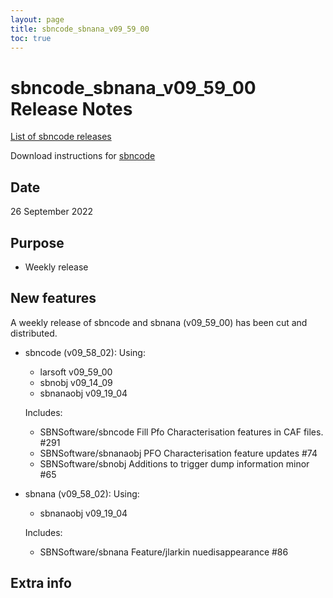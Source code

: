 ```yaml
---
layout: page
title: sbncode_sbnana_v09_59_00
toc: true
---
```


sbncode_sbnana_v09_59_00 Release Notes
=======================================================================================

[List of sbncode releases](https://sbnsoftware.github.io/AnalysisInfrastructure/ReleaseManagement/Releases/List_of_SBN_code_releases)

Download instructions for [sbncode]()

Date
---------------------------------------------------
26 September 2022

Purpose
---------------------------------------------------
* Weekly release

New features
---------------------------------------------------
A weekly release of sbncode and sbnana (v09_59_00)  has been cut and distributed.

* sbncode (v09_58_02):
  Using:
  * larsoft             v09_59_00
  * sbnobj              v09_14_09
  * sbnanaobj           v09_19_04

  Includes:
  * SBNSoftware/sbncode Fill Pfo Characterisation features in CAF files. #291 
  * SBNSoftware/sbnanaobj PFO Characterisation feature updates #74 
  * SBNSoftware/sbnobj Additions to trigger dump information minor #65


* sbnana (v09_58_02):
  Using:
  * sbnanaobj           v09_19_04

  Includes:
  * SBNSoftware/sbnana Feature/jlarkin nuedisappearance #86




Extra info
---------------------------------------------------
